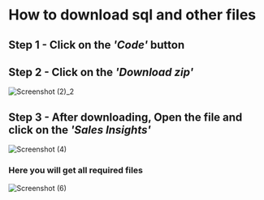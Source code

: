 # How to download sql and other files
## Step 1 - Click on the ***'Code'*** button
## Step 2 - Click on the  ***'Download zip'***
![Screenshot (2)_2](https://user-images.githubusercontent.com/96106995/188304684-d0c0b34f-2791-4068-b71a-90536ec87766.png)
## Step 3 - After downloading, Open the file and click on the ***'Sales Insights'***
![Screenshot (4)](https://user-images.githubusercontent.com/96106995/188305673-0405fac3-a1d5-45ee-b1b2-f7360dc5d021.png)
### Here you will get all required files

![Screenshot (6)](https://user-images.githubusercontent.com/96106995/188305783-f8a439b7-8af4-4a15-8f5a-70894d7e21ba.png)
